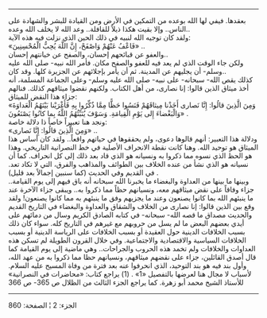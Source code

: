 ------------------------------------------------------------------------

بعقدها. فيفي لها الله بوعده من التمكين في الأرض ومن القيادة للبشر
والشهادة على الناس.. وإلا بقيت هكذا ذيلاً للقافلة.. وعد الله لا يخلف الله
وعده..  
ولقد كان توجيه الله لنبيه في ذلك الحين الذي نزلت فيه هذه الآية:  
«فَاعْفُ عَنْهُمْ وَاصْفَحْ، إِنَّ اللَّهَ يُحِبُّ الْمُحْسِنِينَ» ..  
والعفو عن قبائحهم إحسان، والصفح عن خيانتهم إحسان..  
ولكن جاء الوقت الذي لم يعد فيه للعفو والصفح مكان. فأمر الله نبيه- صلى
الله عليه وسلم- أن يجليهم عن المدينة. ثم أن يأمر بإجلائهم عن الجزيرة
كلها. وقد كان..  
كذلك يقص الله- سبحانه- على نبيه- صلى الله عليه وسلم- وعلى الجماعة
المسلمة، أنه أخذ ميثاق الذين قالوا: إنا نصارى، من أهل الكتاب. ولكنهم
نقضوا ميثاقهم كذلك. فنالهم جزاء هذا النقض للميثاق:  
«وَمِنَ الَّذِينَ قالُوا: إِنَّا نَصارى أَخَذْنا مِيثاقَهُمْ فَنَسُوا حَظًّا مِمَّا ذُكِّرُوا بِهِ فَأَغْرَيْنا
بَيْنَهُمُ الْعَداوَةَ وَالْبَغْضاءَ إِلى يَوْمِ الْقِيامَةِ. وَسَوْفَ يُنَبِّئُهُمُ اللَّهُ بِما كانُوا
يَصْنَعُونَ» .  
ونجد هنا تعبيراً خاصاً ذا دلالة خاصة:  
«وَمِنَ الَّذِينَ قالُوا: إِنَّا نَصارى» ..  
ودلالة هذا التعبير: أنهم قالوها دعوى، ولم يحققوها في حياتهم واقعاً.. ولقد
كان أساس هذا الميثاق هو توحيد الله. وهنا كانت نقطة الانحراف الأصلية في
خط النصرانية التاريخي. وهذا هو الحظ الذي نسوه مما ذكروا به ونسيانه هو
الذي قاد بعد ذلك إلى كل انحراف. كما أن نسيانه هو الذي نشأ من عنده الخلاف
بين الطوائف والمذاهب والفرق، التي لا تكاد تعد. في القديم وفي الحديث (كما
سنبين إجمالاً بعد قليل) .  
وبينها ما بينها من العداوة والبغضاء ما يخبرنا الله سبحانه أنه باق فيهم
إلى يوم القيامة.. جزاء وفاقاً على نقض ميثاقهم معه، ونسيانهم حظاً مما ذكروا
به.. ويبقى جزاء الآخرة عند ما ينبئهم الله بما كانوا يصنعون وعند ما
يجزيهم وفق ما ينبئهم به مما كانوا يصنعون! ولقد وقع بين الذين قالوا: إنا
نصارى من الخلاف والشقاق والعداوة والبغضاء في التاريخ القديم والحديث
مصداق ما قصه الله- سبحانه- في كتابه الصادق الكريم وسال من دمائهم على
أيدي بعضهم البعض ما لم يسل من حروبهم مع غيرهم في التاريخ كله. سواء كان
ذلك بسبب الخلافات الدينية حول العقيدة أو بسبب الخلافات على الرياسة
الدينية أو بسبب الخلافات السياسية والاقتصادية والاجتماعية. وفي خلال
القرون الطويلة لم تسكن هذه العداوات والخلافات ولم تخمد هذه الحروب
والجراحات.. وهي ماضية إلى يوم القيامة كما قال أصدق القائلين، جزاء على
نقضهم ميثاقهم، ونسيانهم حظا مما ذكروا به من عهد الله، وأول بند فيه هو
بند التوحيد، الذي انحرفوا عنه بعد فترة من وفاة المسيح عليه السلام.
لأسباب لا مجال هنا لعرضها بالتفصيل «1» . (1) يراجع كتاب: «محاضرات في
النصرانية» للأستاذ الشيخ محمد أبو زهرة. كما يراجع الجزء الثالث من الظلال
ص 365- ص 366

------------------------------------------------------------------------

الجزء: 2 ¦ الصفحة: 860
